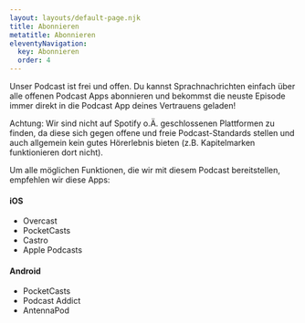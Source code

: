 ```yaml
---
layout: layouts/default-page.njk
title: Abonnieren
metatitle: Abonnieren
eleventyNavigation:
  key: Abonnieren
  order: 4
---
```


Unser Podcast ist frei und offen. Du kannst Sprachnachrichten einfach über alle offenen Podcast Apps abonnieren und bekommst die neuste Episode immer direkt in die Podcast App deines Vertrauens geladen!

Achtung: Wir sind nicht auf Spotify o.Ä. geschlossenen Plattformen zu finden, da diese sich gegen offene und freie Podcast-Standards stellen und auch allgemein kein gutes Hörerlebnis bieten (z.B. Kapitelmarken funktionieren dort nicht).

Um alle möglichen Funktionen, die wir mit diesem Podcast bereitstellen, empfehlen wir diese Apps:

#### iOS
- Overcast
- PocketCasts
- Castro
- Apple Podcasts

#### Android
- PocketCasts
- Podcast Addict
- AntennaPod
